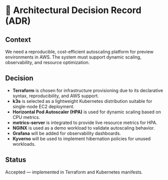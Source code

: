 # 🧠 Architectural Decision Record (ADR)

## Context

We need a reproducible, cost-efficient autoscaling platform for preview environments in AWS. The system must support dynamic scaling, observability, and resource optimization.

## Decision

- **Terraform** is chosen for infrastructure provisioning due to its declarative syntax, reproducibility, and AWS support.
- **k3s** is selected as a lightweight Kubernetes distribution suitable for single-node EC2 deployment.
- **Horizontal Pod Autoscaler (HPA)** is used for dynamic scaling based on CPU metrics.
- **metrics-server** is integrated to provide live resource metrics for HPA.
- **NGINX** is used as a demo workload to validate autoscaling behavior.
- **Grafana** will be added for observability dashboards.
- **Kyverno** will be used to implement hibernation policies for unused workloads.

## Status

Accepted — implemented in Terraform and Kubernetes manifests.
